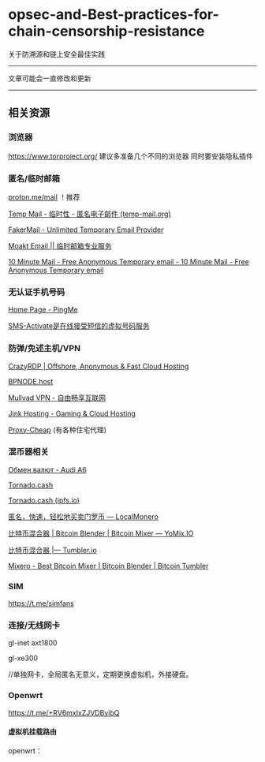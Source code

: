 # opsec-and-Best-practices-for-chain-censorship-resistance
关于防溯源和链上安全最佳实践

-----------------

文章可能会一直修改和更新

-----------------

## 相关资源

### 浏览器

https://www.torproject.org/    建议多准备几个不同的浏览器 同时要安装隐私插件

### 匿名/临时邮箱

[proton.me/mail](https://proton.me/mail) ！推荐

[Temp Mail - 临时性 - 匿名电子邮件 (temp-mail.org)](https://temp-mail.org/zh/)

[FakerMail - Unlimited Temporary Email Provider](https://fakermail.com/)

[Moakt Email || 临时邮箱专业服务](https://www.moakt.com/zh/)

[10 Minute Mail - Free Anonymous Temporary email - 10 Minute Mail - Free Anonymous Temporary email](https://10minutemail.com/)

### 无认证手机号码

[Home Page - PingMe](https://pingme.tel/)

[SMS-Activate是在线接受短信的虚拟号码服务](https://sms-activate.org/cn)

### 防弹/免述主机/VPN

[CrazyRDP | Offshore, Anonymous & Fast Cloud Hosting](https://crazyrdp.com/)

[BPNODE.host](https://bpnode.host/)

[Mullvad VPN - 自由畅享互联网](https://mullvad.net/zh-hans)

[Jink Hosting - Gaming & Cloud Hosting](https://jink.host/)

[Proxy-Cheap](https://www.proxy-cheap.com/) (有各种住宅代理)

### 混币器相关

[Обмен валют - Audi A6](https://audia6.best/)

[Tornado.cash](https://tornado.ws/)

[Tornado.cash (ipfs.io)](https://ipfs.io/ipns/tornadocash.eth/)

[匿名，快速，轻松地买卖门罗币 — LocalMonero](https://localmonero.co/)

[比特币混合器 | Bitcoin Blender | Bitcoin Mixer — YoMix.IO](https://yomix.io/zh)

[比特币混合器 |— Tumbler.io](https://tumbler.io/zh/)

[Mixero - Best Bitcoin Mixer | Bitcoin Blender | Bitcoin Tumbler](https://mixero.io/)

### SIM

https://t.me/simfans

### 连接/无线网卡

gl-inet axt1800

gl-xe300

//单独网卡，全局匿名无意义，定期更换虚拟机，外接硬盘。

### Openwrt

https://t.me/+RV6mxIxZJVDByibQ 

#### 虚拟机挂载路由

openwrt：
